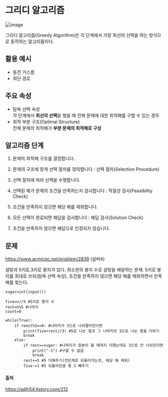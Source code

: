 # 그리디 알고리즘
![image](https://github.com/dlrkdus/CS_STUDY/assets/99721126/a1619bcb-c543-4c85-bb69-3ae0069f6c0a)

그리디 알고리즘(Greedy Algorithm)은 각 단계에서 가장 최선의 선택을 하는 방식으로 동작하는 알고리즘이다.

## 활용 예시
- 동전 거스름
- 최단 경로

## 주요 속성
- 탐욕 선택 속성<br>
   각 단계에서 **최선의 선택**을 했을 때 전체 문제에 대한 최적해를 구할 수 있는 경우
- 최적 부분 구조(Optimal Structure)<br>
  전체 문제의 최적해가 **부분 문제의 최적해로 구성**

## 알고리즘 단계

1. 문제의 최적해 구조를 결정합니다.

2. 문제의 구조에 맞게 선택 절차를 정의합니다 : 선택 절차(Selection Procedure)

3. 선택 절차에 따라 선택을 수행합니다.

4. 선택된 해가 문제의 조건을 만족하는지 검사합니다 : 적절성 검사(Feasibility Check)

5. 조건을 만족하지 않으면 해당 해를 제외합니다.

6. 모든 선택이 완료되면 해답을 검사합니다 : 해답 검사(Solution Check)

7. 조건을 만족하지 않으면 해답으로 인정되지 않습니다.


## 문제
https://www.acmicpc.net/problem/2839 (실버4)

설탕과 5키로,3키로 봉지가 있다. 최소한의 봉지 수로 설탕을 배달하는 문제.
5키로 봉지를 최대로 쓰되(탐욕 선택 속성), 조건을 만족하지 않으면 해당 해를 제외하면서 만족 해를 찾는다.
```
sugar=int(input())

five=n//5 #5키로 봉지 수 
rest=n%5 #나머지
count=0

while(True):
    if reest%3==0: #나머지가 3으로 나눠떨어진다면 
        print(five+rest//3) #5로 나눈 몫과 그 나머지의 3으로 나눈 몫을 더하기 
        break
    else:
        if rest==sugar: #나머지가 원본이 될 때까지 더했는데도 3으로 안 나눠진다면
            print("-1") #구할 수 없음
            break
        rest+=5 #5 더해주기(전단계로 되돌아가는것, 해당 해 제외)
        five-=1 #5 되돌아만큼 몫 1 빼주기

```


#### 출처
https://adjh54.tistory.com/212

   
